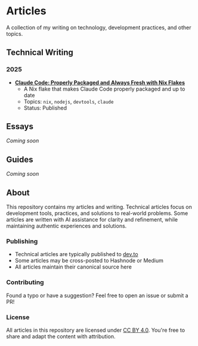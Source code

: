 # Articles

A collection of my writing on technology, development practices, and other topics.

## Technical Writing

### 2025

- **[Claude Code: Properly Packaged and Always Fresh with Nix Flakes](technical/2025/self-updating-nix-flake-claude-code.md)**
  - A Nix flake that makes Claude Code properly packaged and up to date
  - Topics: `nix`, `nodejs`, `devtools`, `claude`
  - Status: Published

## Essays

*Coming soon*

## Guides

*Coming soon*

## About

This repository contains my articles and writing. Technical articles focus on development tools, practices, and solutions to real-world problems. Some articles are written with AI assistance for clarity and refinement, while maintaining authentic experiences and solutions. 

### Publishing

- Technical articles are typically published to [dev.to](https://dev.to/)
- Some articles may be cross-posted to Hashnode or Medium
- All articles maintain their canonical source here

### Contributing

Found a typo or have a suggestion? Feel free to open an issue or submit a PR!

### License

All articles in this repository are licensed under [CC BY 4.0](https://creativecommons.org/licenses/by/4.0/). You're free to share and adapt the content with attribution.